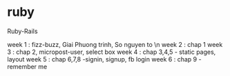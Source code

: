 # ruby
Ruby-Rails

week 1 : fizz-buzz, Giai Phuong trinh, So nguyen to \n
week 2 : chap 1
week 3 : chap 2, micropost-user, select box
week 4 : chap 3,4,5 - static pages, layout
week 5 : chap 6,7,8 -signin, signup, fb login
week 6 : chap 9 - remember me

